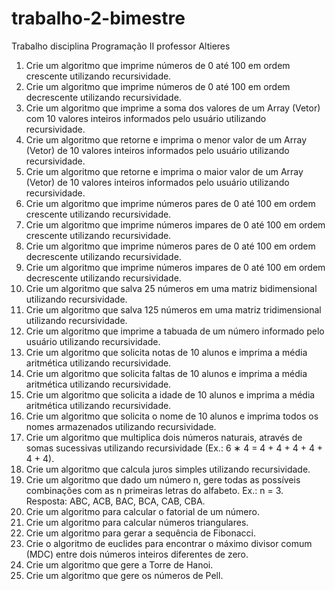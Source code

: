 # trabalho-2-bimestre
Trabalho disciplina Programação II professor Altieres
01) Crie um algoritmo que imprime números de 0 até 100 em ordem crescente utilizando recursividade.
02) Crie um algoritmo que imprime números de 0 até 100 em ordem decrescente utilizando recursividade.
03) Crie um algoritmo que imprime a soma dos valores de um Array (Vetor) com 10 valores inteiros informados pelo usuário utilizando recursividade.
04) Crie um algoritmo que retorne e imprima o menor valor de um Array (Vetor) de 10 valores inteiros informados pelo usuário utilizando recursividade.
05) Crie um algoritmo que retorne e imprima o maior valor de um Array (Vetor) de 10 valores inteiros informados pelo usuário utilizando recursividade.
06) Crie um algoritmo que imprime números pares de 0 até 100 em ordem crescente utilizando recursividade.
07) Crie um algoritmo que imprime números impares de 0 até 100 em ordem crescente utilizando recursividade.
08) Crie um algoritmo que imprime números pares de 0 até 100 em ordem decrescente utilizando recursividade.
09) Crie um algoritmo que imprime números impares de 0 até 100 em ordem decrescente utilizando recursividade.
10) Crie um algoritmo que salva 25 números em uma matriz bidimensional utilizando recursividade.
11) Crie um algoritmo que salva 125 números em uma matriz tridimensional utilizando recursividade.
12) Crie um algoritmo que imprime a tabuada de um número informado pelo usuário utilizando recursividade.
13) Crie um algoritmo que solicita notas de 10 alunos e imprima a média aritmética utilizando recursividade.
14) Crie um algoritmo que solicita faltas de 10 alunos e imprima a média aritmética utilizando recursividade.
15) Crie um algoritmo que solicita a idade de 10 alunos e imprima a média aritmética utilizando recursividade.
16) Crie um algoritmo que solicita o nome de 10 alunos e imprima todos os nomes armazenados utilizando recursividade.
17) Crie um algoritmo que multiplica dois números naturais, através de somas sucessivas utilizando recursividade (Ex.: 6 ∗ 4 = 4 + 4 + 4 + 4 + 4 + 4).
18) Crie um algoritmo que calcula juros simples utilizando recursividade.
19) Crie um algoritmo que dado um número n, gere todas as possíveis combinações com as n primeiras letras do alfabeto. Ex.: n = 3. Resposta: ABC, ACB, BAC, BCA, CAB, CBA.
20) Crie um algoritmo para calcular o fatorial de um número.
21) Crie um algoritmo para calcular números triangulares.
22) Crie um algoritmo para gerar a sequência de Fibonacci.
23) Crie o algoritmo de euclides para encontrar o máximo divisor comum (MDC) entre dois números inteiros diferentes de zero.
24) Crie um algoritmo que gere a Torre de Hanoi.
25) Crie um algoritmo que gere os números de Pell.
